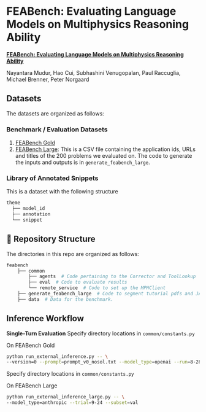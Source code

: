 # FEABench: Evaluating Language Models on Multiphysics Reasoning Ability

[**FEABench: Evaluating Language Models on Multiphysics Reasoning Ability**](https://arxiv.org/abs/2504.06260)

Nayantara Mudur, Hao Cui, Subhashini Venugopalan, Paul Raccuglia, Michael Brenner, Peter Norgaard

## Datasets
The datasets are organized as follows:
### Benchmark / Evaluation Datasets
1. [FEABench Gold]()
2. [FEABench Large](): This is a CSV file containing the application ids, URLs and titles of the 200 problems we evaluated on. The code to generate the inputs and outputs is in `generate_feabench_large`.

### Library of Annotated Snippets
This is a dataset with the following structure
```bash
theme
  ├── model_id
  ├── annotation
  └── snippet
```



## 📁 Repository Structure

The directories in this repo are organized as follows:

```bash
feabench
    ├── common
        ├── agents  # Code pertaining to the Corrector and ToolLookup `subagents` and Tools.
        ├── eval  # Code to evaluate results
        └── remote_service  # Code to set up the MPHClient
    ├── generate_feabench_large  # Code to segment tutorial pdfs and JAVA files
    ├── data  # Data for the benchmark.
```

## Inference Workflow

**Single-Turn Evaluation**
Specify directory locations in `common/constants.py`

On FEABench Gold
```bash
python run_external_inference.py -- \
--version=0 --prompt=prompt_v0_nosol.txt --model_type=openai --run=8-28 --problems="comsol_267"
```

Specify directory locations in `common/constants.py`

On FEABench Large
```bash
python run_external_inference_large.py -- \
--model_type=anthropic --trial=9-24 --subset=val
```
